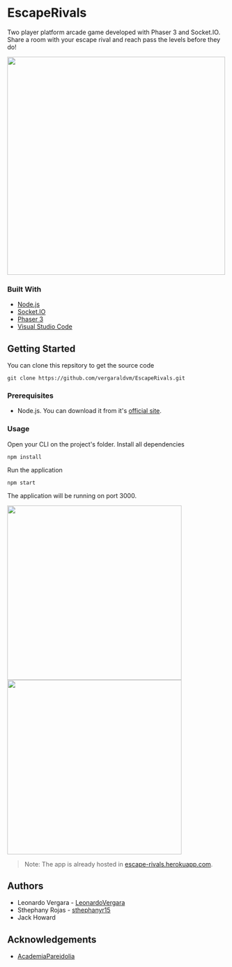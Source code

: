 # EscapeRivals
Two player platform arcade game developed with Phaser 3 and Socket.IO. Share a room with your escape rival and reach pass the levels before they do!

<img src="https://user-images.githubusercontent.com/73978713/177091127-e5d6274b-107f-4077-b2b3-c36baaecd4a2.png" height=500>

### Built With

 - [Node.js](https://nodejs.org/es/)
 - [Socket.IO](https://socket.io)
 - [Phaser 3](https://phaser.io)
 - [Visual Studio Code](https://code.visualstudio.com)

## Getting Started

You can clone this repsitory to get the source code

    git clone https://github.com/vergaraldvm/EscapeRivals.git

### Prerequisites

 - Node.js. You can download it from it's [official site](https://nodejs.org/es/).

### Usage

Open your CLI on the project's folder. Install all dependencies

    npm install

Run the application

    npm start

The application will be running on port 3000.

<img src="https://user-images.githubusercontent.com/73978713/177091133-7b5f4655-5e94-48c0-9292-b1918b48e13d.png" height=400>
<img src="https://user-images.githubusercontent.com/73978713/177091131-2cedd7ef-67ed-4621-81e9-54ed2a8fa592.png" height=400>

> Note: The app is already hosted in [escape-rivals.herokuapp.com](https://escape-rivals.herokuapp.com).

## Authors
 - Leonardo Vergara - [LeonardoVergara](https://github.com/LeonardoVergara)
 - Sthephany Rojas - [sthephanyr15](https://github.com/sthephanyr15)
 - Jack Howard

## Acknowledgements
 - [AcademiaPareidolia](https://github.com/AcademiaPareidolia/Programando-un-videojuego-multijugador-con-Phaser-3-y-socketIO---Cap-tulo-1-Mapas-con-Tiled-)
